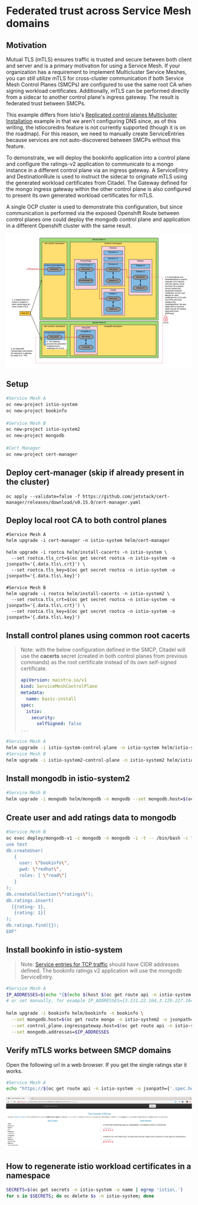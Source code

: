 # Federated trust across Service Mesh domains

## Motivation

Mutual TLS (mTLS) ensures traffic is trusted and secure between both client and server and is a primary motivation for using a Service Mesh. If your organization has a requirement to implement Multicluster Service Meshes, you can still utilize mTLS for cross-cluster communication if both Service Mesh Control Planes (SMCPs) are configured to use the same root CA when signing workload certificates. Additionally, mTLS can be performed directly from a sidecar to another control plane's ingress gateway. The result is federated trust between SMCPs.

This example differs from Istio's [Replicated control planes Multicluster Installation](https://istio.io/latest/docs/setup/install/multicluster/gateways/) example in that we aren't configuring DNS since, as of this writing, the istiocoredns feature is not currently supported (though it is on the roadmap). For this reason, we need to manually create ServiceEntries because services are not auto-discovered between SMCPs without this feature.

To demonstrate, we will deploy the bookinfo application into a control plane and configure the ratings-v2 application to communicate to a mongo instance in a different control plane via an ingress gateway. A ServiceEntry and DestinationRule is used to instruct the sidecar to originate mTLS using the generated workload certificates from Citadel. The Gateway defined for the mongo ingress gateway within the other control plane is also configured to present its own generated workload certificates for mTLS.

A single OCP cluster is used to demonstrate this configuration, but since communication is performed via the exposed Openshift Route between control planes one could deploy the mongodb control plane and application in a different Openshift cluster with the same result.

![Federated trust](./documentation/pictures/federated-trust.png)

## Setup

```sh
#Service Mesh A
oc new-project istio-system
oc new-project bookinfo

#Service Mesh B
oc new-project istio-system2
oc new-project mongodb

#Cert Manager
oc new-project cert-manager
```

## Deploy cert-manager (skip if already present in the cluster)

```shell
oc apply --validate=false -f https://github.com/jetstack/cert-manager/releases/download/v0.15.0/cert-manager.yaml
```

## Deploy local root CA to both control planes

```shell
#Service Mesh A
helm upgrade -i cert-manager -n istio-system helm/cert-manager

helm upgrade -i rootca helm/install-cacerts -n istio-system \
  --set rootca.tls_crt=$(oc get secret rootca -n istio-system -o jsonpath='{.data.tls\.crt}') \
  --set rootca.tls_key=$(oc get secret rootca -n istio-system -o jsonpath='{.data.tls\.key}')

#Service Mesh B
helm upgrade -i rootca helm/install-cacerts -n istio-system2 \
  --set rootca.tls_crt=$(oc get secret rootca -n istio-system -o jsonpath='{.data.tls\.crt}') \
  --set rootca.tls_key=$(oc get secret rootca -n istio-system -o jsonpath='{.data.tls\.key}')
```

## Install control planes using common root cacerts

> Note: with the below configuration defined in the SMCP, Citadel will use the **cacerts** secret (created in both control planes from previous commands) as the root certificate instead of its own self-signed certificate.
>
> ```yaml
> apiVersion: maistra.io/v1
> kind: ServiceMeshControlPlane
> metadata:
>   name: basic-install
> spec:
>   istio:
>     security:
>       selfSigned: false
> ...
> ```

```sh
#Service Mesh A
helm upgrade -i istio-system-control-plane -n istio-system helm/istio-system-control-plane
#Service Mesh B
helm upgrade -i istio-system2-control-plane -n istio-system2 helm/istio-system2-control-plane
```

## Install mongodb in istio-system2

```sh
#Service Mesh B
helm upgrade -i mongodb helm/mongodb -n mongodb --set mongodb.host=$(oc get route mongo -n istio-system2 -o jsonpath={.spec.host})
```

## Create user and add ratings data to mongodb

```sh
#Service Mesh B
oc exec deploy/mongodb-v1 -c mongodb -n mongodb -i -t -- /bin/bash -c "cat <<EOF | mongo -u admin -p redhat --authenticationDatabase admin
use test
db.createUser(
   {
     user: \"bookinfo\",
     pwd: \"redhat\",
     roles: [ \"read\"]
   }
);
db.createCollection(\"ratings\");
db.ratings.insert(
  [{rating: 1},
   {rating: 1}]
);
db.ratings.find({});
EOF"
```

## Install bookinfo in istio-system

> Note: [Service entries for TCP traffic](https://istio.io/latest/blog/2018/egress-tcp/#service-entries-for-tcp-traffic) should have CIDR addresses defined. The bookinfo ratings v2 application will use the mongodb ServiceEntry.

```sh
#Service Mesh A
IP_ADDRESSES=$(echo "{$(echo $(host $(oc get route api -n istio-system -o jsonpath={'.spec.host'}) | cut -d" " -f4) | sed -e "s/ /,/g")}")
# or set manually, for example IP_ADDRESSES={3.131.22.164,3.129.227.164}

helm upgrade -i bookinfo helm/bookinfo -n bookinfo \
  --set mongodb.host=$(oc get route mongo -n istio-system2 -o jsonpath={.spec.host}) \
  --set control_plane.ingressgateway.host=$(oc get route api -n istio-system -o jsonpath={'.spec.host'}) \
  --set mongodb.addresses=$IP_ADDRESSES
```

## Verify mTLS works between SMCP domains

Open the following url in a web browser. If you get the single ratings star it works.

```sh
#Service Mesh A
echo "https://$(oc get route api -n istio-system -o jsonpath={'.spec.host'})/productpage"
```

![Bookinfo successful result](./documentation/pictures/bookinfo-result.png)

## How to regenerate istio workload certificates in a namespace

```sh
SECRETS=$(oc get secrets -n istio-system -o name | egrep 'istio\.')
for s in $SECRETS; do oc delete $s -n istio-system; done
```
